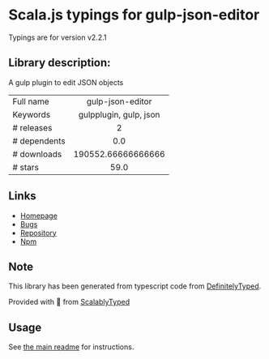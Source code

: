
# Scala.js typings for gulp-json-editor

Typings are for version v2.2.1

## Library description:
A gulp plugin to edit JSON objects

|                    |                 |
| ------------------ | :-------------: |
| Full name          | gulp-json-editor |
| Keywords           | gulpplugin, gulp, json |
| # releases         | 2 |
| # dependents       | 0.0 |
| # downloads        | 190552.66666666666 |
| # stars            | 59.0 |

## Links
- [Homepage](https://github.com/rejas/gulp-json-editor#readme)
- [Bugs](https://github.com/rejas/gulp-json-editor/issues)
- [Repository](https://github.com/rejas/gulp-json-editor)
- [Npm](https://www.npmjs.com/package/gulp-json-editor)
    


## Note
This library has been generated from typescript code from [DefinitelyTyped](https://definitelytyped.org).

Provided with :purple_heart: from [ScalablyTyped](https://github.com/oyvindberg/ScalablyTyped)

## Usage
See [the main readme](../../readme.md) for instructions.



